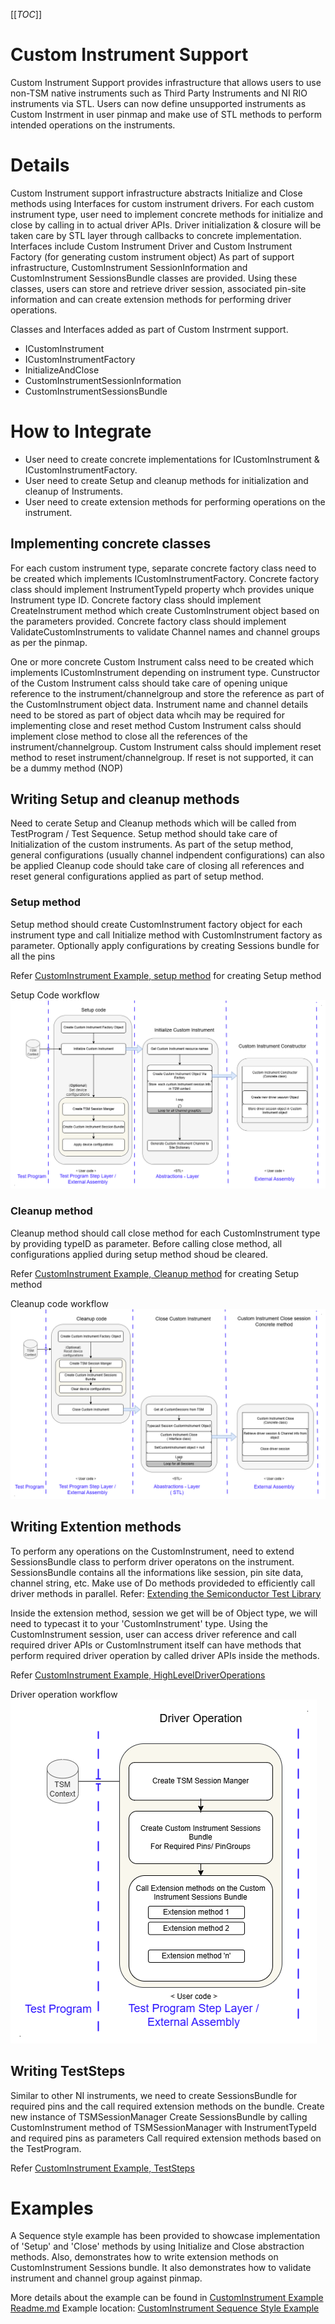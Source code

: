 [[_TOC_]]
# Custom Instrument Support
Custom Instrument Support provides infrastructure that allows users to use non-TSM native instruments such as Third Party Instruments and NI RIO instruments via STL. Users can now define unsupported instruments as Custom Instrment in user pinmap and make use of STL methods to  perform intended operations on the instruments.

# Details
Custom Instrument support infrastructure abstracts Initialize and Close methods using Interfaces for custom instrument drivers. For each custom instrument type, user need to implement concrete methods for initialize and close by calling in to actual driver APIs. Driver initialization & closure will be taken care by STL layer through callbacks to concrete implementation. Interfaces include Custom Instrument Driver and Custom Instrument Factory (for generating custom instrument object)
As part of support infrastructure, CustomInstrument SessionInformation and CustomInstrument SessionsBundle classes are provided. Using these classes, users can store and retrieve driver session, associated pin-site information and can create extension methods for performing driver operations.

Classes and Interfaces added as part of Custom Instrment support.
- ICustomInstrument
- ICustomInstrumentFactory
- InitializeAndClose
- CustomInstrumentSessionInformation
- CustomInstrumentSessionsBundle

# How to Integrate
- User need to create concrete implementations for ICustomInstrument & ICustomInstrumentFactory.
- User need to create Setup and cleanup methods for initialization and cleanup of Instruments.
- User need to create extension methods for performing operations on the instrument.

## Implementing concrete classes
For each custom instrument type, separate concrete factory class need to be created which implements ICustomInstrumentFactory.
Concrete factory class should implement InstrumentTypeId property whch provides unique Instrument type ID.
Concrete factory class should implement CreateInstrument method which create CustomInstrument object based on the parameters provided.
Concrete factory class should implement ValidateCustomInstruments to validate Channel names and channel groups as per the pinmap.

One or more concrete Custom Instrument calss need to be created which implements ICustomInstrument depending on instrument type.
Cunstructor of the Custom Instrument calss should take care of opening unique reference to the instrument/channelgroup and store the reference as part of the CustomInstrument object data.
Instrument name and channel details need to be stored as part of object data whcih may be required for implementing close and reset method
Custom Instrument calss should implement close method to close all the references of the instrument/channelgroup.
Custom Instrument calss should implement reset method to reset instrument/channelgroup. If reset is not supported, it can be a dummy method (NOP)

## Writing Setup and cleanup methods
Need to cerate Setup and Cleanup methods which will be called from TestProgram / Test Sequence.
Setup method should take care of Initialization of the custom instruments. As part of the setup method, general configurations (usually channel indpendent configurations) can also be applied
Cleanup code should take care of closing all references and reset general configurations applied as part of setup method.

### Setup method
Setup method should create CustomInstrument factory object for each instrument type and call Initialize method with CustomInstrument factory as parameter.
Optionally apply configurations by creating Sessions bundle for all the pins

Refer [CustomInstrument Example, setup method](https://github.com/ni/semi-test-library-dotnet/blob/main/Examples/source/Sequence/CustomInstrument/Code%20Modules/SetupAndCleanupSteps.cs#L12) for creating Setup method

Setup Code workflow
![CustomInstrument_SetupCode](../Images/Setup.png)

### Cleanup method
Cleanup method should call close method for each CustomInstrument type by providing typeID as parameter.
Before calling close method, all configurations applied during setup method shoud be cleared.

Refer [CustomInstrument Example, Cleanup method](https://github.com/ni/semi-test-library-dotnet/blob/main/Examples/source/Sequence/CustomInstrument/Code%20Modules/SetupAndCleanupSteps.cs#L29) for creating Setup method

Cleanup code workflow
![CustomInstrument_CleanupCode](../Images/Cleanup.png)

## Writing Extention methods
To perform any operations on the CustomInstrument, need to extend SessionsBundle class to perform driver operatons on the instrument. SessionsBundle contains all the informations like session, pin site data, channel string, etc.
Make use of Do methods provideded to efficiently call driver methods in parallel.
Refer: [Extending the Semiconductor Test Library](https://ni.github.io/semi-test-library-dotnet/UserGuide/advanced/ExtendingTheSemiconductorTestLibrary.html)

Inside the extension method, session we get will be of Object type, we will need to typecast it to your 'CustomInstrument' type. 
Using the CustomInstrument session, user can access driver reference and call required driver APIs or CustomInstrument itself can have methods that perform required driver operation by called driver APIs inside the methods.

Refer [CustomInstrument Example, HighLevelDriverOperations](https://github.com/ni/semi-test-library-dotnet/blob/main/Examples/source/Sequence/CustomInstrument/Code%20Modules/MyCustomInstrument/HighLevelDriverOperations.cs)

Driver operation workflow
![CustomInstrument_DriverOperations](../Images/DriverOperation.png)

## Writing TestSteps
Similar to other NI instruments, we need to create SessionsBundle for required pins and the call required extension methods on the bundle.
Create new instance of TSMSessionManager
Create SessionsBundle by calling CustomInstrument method of TSMSessionManager with InstrumentTypeId and required pins as parameters
Call required extension methods based on the TestProgram.

Refer [CustomInstrument Example, TestSteps](https://github.com/ni/semi-test-library-dotnet/blob/main/Examples/source/Sequence/CustomInstrument/Code%20Modules/TestStep.cs)


# Examples 
A Sequence style example has been provided to showcase implementation of 'Setup' and 'Close' methods by using Initialize and Close abstraction methods. Also, demonstrates how to write extension methods on CustomInstrument Sessions bundle.
It also demonstrates how to validate instrument and channel group against pinmap.

More details about the example can be found in [CustomInstrument Example Readme.md](https://github.com/ni/semi-test-library-dotnet/blob/main/Examples/source/README.md)
Example location: [CustomInstrument Sequence Style Example](https://github.com/ni/semi-test-library-dotnet/tree/main/Examples/source/Sequence/CustomInstrument)
